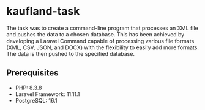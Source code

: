 # kaufland-task
The task was to create a command-line program that processes an XML file and pushes the data to a chosen database. This has been achieved by developing a Laravel Command capable of processing various file formats (XML, CSV, JSON, and DOCX) with the flexibility to easily add more formats. The data is then pushed to the specified database.


## Prerequisites
- PHP: 8.3.8
- Laravel Framework: 11.11.1
- PostgreSQL: 16.1
